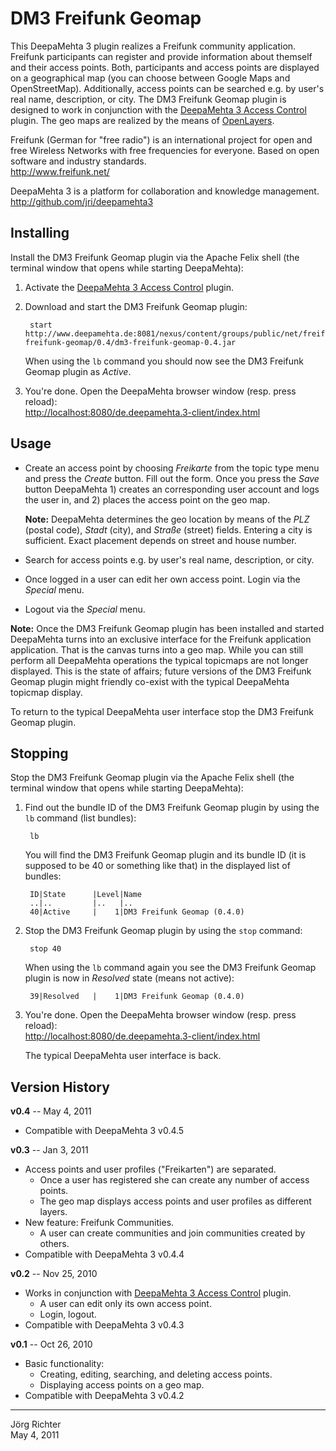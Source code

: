 
DM3 Freifunk Geomap
===================

This DeepaMehta 3 plugin realizes a Freifunk community application. Freifunk participants can register and provide information about themself and their access points. Both, participants and access points are displayed on a geographical map (you can choose between Google Maps and OpenStreetMap). Additionally, access points can be searched e.g. by user's real name, description, or city. The DM3 Freifunk Geomap plugin is designed to work in conjunction with the [DeepaMehta 3 Access Control](http://github.com/jri/deepamehta3-accesscontrol) plugin. The geo maps are realized by the means of [OpenLayers](http://openlayers.org/).

Freifunk (German for "free radio") is an international project for open and free Wireless Networks with free frequencies for everyone. Based on open software and industry standards.  
<http://www.freifunk.net/>

DeepaMehta 3 is a platform for collaboration and knowledge management.  
<http://github.com/jri/deepamehta3>


Installing
----------

Install the DM3 Freifunk Geomap plugin via the Apache Felix shell (the terminal window that opens while starting DeepaMehta):

1. Activate the [DeepaMehta 3 Access Control](http://github.com/jri/deepamehta3-accesscontrol) plugin.

2. Download and start the DM3 Freifunk Geomap plugin:

        start http://www.deepamehta.de:8081/nexus/content/groups/public/net/freifunk/dm3-freifunk-geomap/0.4/dm3-freifunk-geomap-0.4.jar

   When using the `lb` command you should now see the DM3 Freifunk Geomap plugin as *Active*.

3. You're done. Open the DeepaMehta browser window (resp. press reload):  
   <http://localhost:8080/de.deepamehta.3-client/index.html>


Usage
-----

* Create an access point by choosing *Freikarte* from the topic type menu and press the *Create* button. Fill out the form. Once you press the *Save* button DeepaMehta 1) creates an corresponding user account and logs the user in, and 2) places the access point on the geo map.

  **Note:** DeepaMehta determines the geo location by means of the *PLZ* (postal code), *Stadt* (city), and *Straße* (street) fields. Entering a city is sufficient. Exact placement depends on street and house number.

* Search for access points e.g. by user's real name, description, or city.

* Once logged in a user can edit her own access point. Login via the *Special* menu.

* Logout via the *Special* menu.

**Note:** Once the DM3 Freifunk Geomap plugin has been installed and started DeepaMehta turns into an exclusive interface for the Freifunk application application. That is the canvas turns into a geo map. While you can still perform all DeepaMehta operations the typical topicmaps are not longer displayed. This is the state of affairs; future versions of the DM3 Freifunk Geomap plugin might friendly co-exist with the typical DeepaMehta topicmap display.

To return to the typical DeepaMehta user interface stop the DM3 Freifunk Geomap plugin.


Stopping
--------

Stop the DM3 Freifunk Geomap plugin via the Apache Felix shell (the terminal window that opens while starting DeepaMehta):

1. Find out the bundle ID of the DM3 Freifunk Geomap plugin by using the `lb` command (list bundles):

        lb

   You will find the DM3 Freifunk Geomap plugin and its bundle ID (it is supposed to be 40 or something like that) in the displayed list of bundles:

        ID|State      |Level|Name
        ..|..         |..   |..
        40|Active     |    1|DM3 Freifunk Geomap (0.4.0)

2. Stop the DM3 Freifunk Geomap plugin by using the `stop` command:

        stop 40

   When using the `lb` command again you see the DM3 Freifunk Geomap plugin is now in *Resolved* state (means not active):

        39|Resolved   |    1|DM3 Freifunk Geomap (0.4.0)

3. You're done. Open the DeepaMehta browser window (resp. press reload):  
   <http://localhost:8080/de.deepamehta.3-client/index.html>

   The typical DeepaMehta user interface is back.


Version History
---------------

**v0.4** -- May 4, 2011

* Compatible with DeepaMehta 3 v0.4.5

**v0.3** -- Jan 3, 2011

* Access points and user profiles ("Freikarten") are separated.
    * Once a user has registered she can create any number of access points.
    * The geo map displays access points and user profiles as different layers.
* New feature: Freifunk Communities.
    * A user can create communities and join communities created by others.
* Compatible with DeepaMehta 3 v0.4.4

**v0.2** -- Nov 25, 2010

* Works in conjunction with [DeepaMehta 3 Access Control](http://github.com/jri/deepamehta3-accesscontrol) plugin.
    * A user can edit only its own access point.
    * Login, logout.
* Compatible with DeepaMehta 3 v0.4.3

**v0.1** -- Oct 26, 2010

* Basic functionality:
    * Creating, editing, searching, and deleting access points.
    * Displaying access points on a geo map.
* Compatible with DeepaMehta 3 v0.4.2


------------
Jörg Richter  
May 4, 2011
